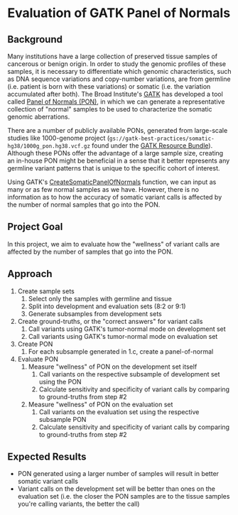 # Evaluation of GATK Panel of Normals

## Background 

Many institutions have a large collection of preserved tissue samples of cancerous or benign origin. In order to study the genomic profiles of these samples, it is necessary to differentiate which genomic characteristics, such as DNA sequence variations and copy-number variations, are from germline (i.e. patient is born with these variations) or somatic (i.e. the variation accumulated after both). The Broad Institute's [GATK](https://gatk.broadinstitute.org/hc/en-us) has developed a tool called [Panel of Normals (PON)](https://gatk.broadinstitute.org/hc/en-us/articles/360035890631-Panel-of-Normals-PON-), in which we can generate a representative collection of "normal" samples to be used to characterize the somatic genomic aberrations. 

There are a number of publicly available PONs, generated from large-scale studies like 1000-genome project (`gs://gatk-best-practices/somatic-hg38/1000g_pon.hg38.vcf.gz` found under the [GATK Resource Bundle](https://gatk.broadinstitute.org/hc/en-us/articles/360035890811-Resource-bundle)). Although these PONs offer the advantage of a large sample size, creating an in-house PON might be beneficial in a sense that it better represents any germline variant patterns that is unique to the specific cohort of interest. 

Using GATK's [CreateSomaticPanelOfNormals](https://gatk.broadinstitute.org/hc/en-us/articles/360037058172-CreateSomaticPanelOfNormals-BETA-) function, we can input as many or as few normal samples as we have. However, there is no information as to how the accuracy of somatic variant calls is affected by the number of normal samples that go into the PON. 

## Project Goal 

In this project, we aim to evaluate how the "wellness" of variant calls are affected by the number of samples that go into the PON. 

## Approach 

1. Create sample sets
    1. Select only the samples with germline and tissue 
    2. Split into development and evaluation sets (8:2 or 9:1) 
    3. Generate subsamples from development sets 
2. Create ground-truths, or the "correct answers" for variant calls 
    1. Call variants using GATK's tumor-normal mode on development set 
    2. Call variants using GATK's tumor-normal mode on evaluation set 
3. Create PON 
    1. For each subsample generated in 1.c, create a panel-of-normal 
4. Evaluate PON 
    1. Measure "wellness" of PON on the development set itself 
        1. Call variants on the respective subsample of development set using the PON 
        2. Calculate sensitivity and specificity of variant calls by comparing to ground-truths from step #2 
    2. Measure "wellness" of PON on the evaluation set 
        1. Call variants on the evaluation set using the respective subsample PON 
        2. Calculate sensitivity and specificity of variant calls by comparing to ground-truths from step #2 

## Expected Results 

* PON generated using a larger number of samples will result in better somatic variant calls 
* Variant calls on the development set will be better than ones on the evaluation set (i.e. the closer the PON samples are to the tissue samples you're calling variants, the better the call) 
